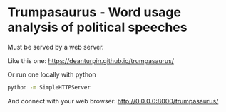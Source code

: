 # Trumpasaurus - Word usage analysis of political speeches

Must be served by a web server.

Like this one: https://deanturpin.github.io/trumpasaurus/

Or run one locally with python
```bash
python -m SimpleHTTPServer
```

And connect with your web browser: http://0.0.0.0:8000/trumpasaurus/
